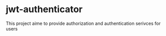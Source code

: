 # jwt-authenticator
This project aime to provide authorization and authentication serivces for users
